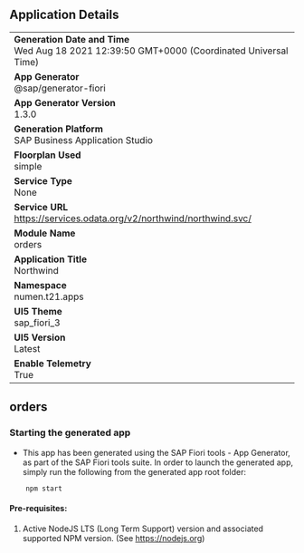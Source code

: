 ## Application Details
|               |
| ------------- |
|**Generation Date and Time**<br>Wed Aug 18 2021 12:39:50 GMT+0000 (Coordinated Universal Time)|
|**App Generator**<br>@sap/generator-fiori|
|**App Generator Version**<br>1.3.0|
|**Generation Platform**<br>SAP Business Application Studio|
|**Floorplan Used**<br>simple|
|**Service Type**<br>None|
|**Service URL**<br>https://services.odata.org/v2/northwind/northwind.svc/
|**Module Name**<br>orders|
|**Application Title**<br>Northwind|
|**Namespace**<br>numen.t21.apps|
|**UI5 Theme**<br>sap_fiori_3|
|**UI5 Version**<br>Latest|
|**Enable Telemetry**<br>True|

## orders



### Starting the generated app

-   This app has been generated using the SAP Fiori tools - App Generator, as part of the SAP Fiori tools suite.  In order to launch the generated app, simply run the following from the generated app root folder:

```
    npm start
```

#### Pre-requisites:

1. Active NodeJS LTS (Long Term Support) version and associated supported NPM version.  (See https://nodejs.org)


